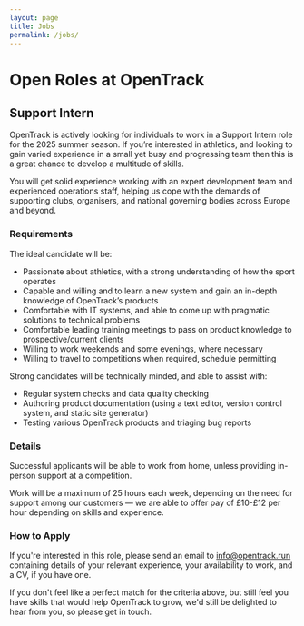 ```yaml
---
layout: page
title: Jobs
permalink: /jobs/
---
```


# Open Roles at OpenTrack 

## Support Intern

OpenTrack is actively looking for individuals to work in a Support Intern role for the 2025 summer season. If you’re interested in athletics, and looking to gain varied experience in a small yet busy and progressing team then this is a great chance to develop a multitude of skills.

You will get solid experience working with an expert development team and experienced operations staff, helping us cope with the demands of supporting clubs, organisers, and national governing bodies across Europe and beyond.

### Requirements

The ideal candidate will be:
- Passionate about athletics, with a strong understanding of how the sport operates
- Capable and willing and to learn a new system and gain an in-depth knowledge of OpenTrack’s products
- Comfortable with IT systems, and able to come up with pragmatic solutions to technical problems
- Comfortable leading training meetings to pass on product knowledge to prospective/current clients
- Willing to work weekends and some evenings, where necessary
- Willing to travel to competitions when required, schedule permitting

Strong candidates will be technically minded, and able to assist with:
- Regular system checks and data quality checking
- Authoring product documentation (using a text editor, version control system, and static site generator)
- Testing various OpenTrack products and triaging bug reports

### Details

Successful applicants will be able to work from home, unless providing in-person support at a competition.

Work will be a maximum of 25 hours each week, depending on the need for support among our customers — we are able to offer pay of £10-£12 per hour depending on skills and experience.

### How to Apply

If you're interested in this role, please send an email to [info@opentrack.run](mailto:info@opentrack.run) containing details of your relevant experience, your availability to work, and a CV, if you have one.

If you don't feel like a perfect match for the criteria above, but still feel you have skills that would help OpenTrack to grow, we'd still be delighted to hear from you, so please get in touch.

